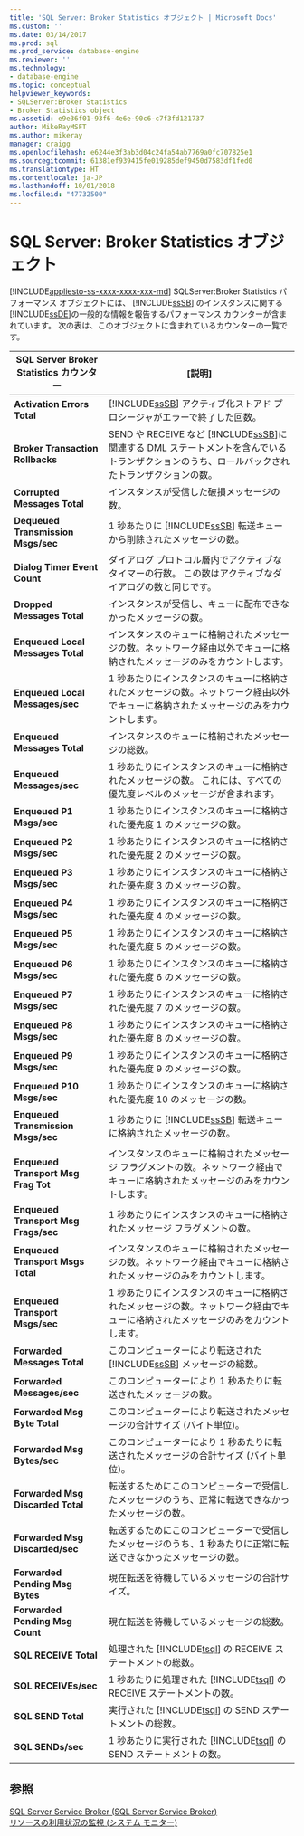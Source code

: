 ```yaml
---
title: 'SQL Server: Broker Statistics オブジェクト | Microsoft Docs'
ms.custom: ''
ms.date: 03/14/2017
ms.prod: sql
ms.prod_service: database-engine
ms.reviewer: ''
ms.technology:
- database-engine
ms.topic: conceptual
helpviewer_keywords:
- SQLServer:Broker Statistics
- Broker Statistics object
ms.assetid: e9e36f01-93f6-4e6e-90c6-c7f3fd121737
author: MikeRayMSFT
ms.author: mikeray
manager: craigg
ms.openlocfilehash: e6244e3f3ab3d04c24fa54ab7769a0fc707825e1
ms.sourcegitcommit: 61381ef939415fe019285def9450d7583df1fed0
ms.translationtype: HT
ms.contentlocale: ja-JP
ms.lasthandoff: 10/01/2018
ms.locfileid: "47732500"
---
```

# <a name="sql-server-broker-statistics-object"></a>SQL Server: Broker Statistics オブジェクト
[!INCLUDE[appliesto-ss-xxxx-xxxx-xxx-md](../../includes/appliesto-ss-xxxx-xxxx-xxx-md.md)]
  SQLServer:Broker Statistics パフォーマンス オブジェクトには、 [!INCLUDE[ssSB](../../includes/sssb-md.md)] のインスタンスに関する [!INCLUDE[ssDE](../../includes/ssde-md.md)]の一般的な情報を報告するパフォーマンス カウンターが含まれています。 次の表は、このオブジェクトに含まれているカウンターの一覧です。  
  
|SQL Server Broker Statistics カウンター|[説明]|  
|-------------------------------------------|-----------------|  
|**Activation Errors Total**|[!INCLUDE[ssSB](../../includes/sssb-md.md)] アクティブ化ストアド プロシージャがエラーで終了した回数。|  
|**Broker Transaction Rollbacks**|SEND や RECEIVE など [!INCLUDE[ssSB](../../includes/sssb-md.md)]に関連する DML ステートメントを含んでいるトランザクションのうち、ロールバックされたトランザクションの数。|  
|**Corrupted Messages Total**|インスタンスが受信した破損メッセージの数。|  
|**Dequeued Transmission Msgs/sec**|1 秒あたりに [!INCLUDE[ssSB](../../includes/sssb-md.md)] 転送キューから削除されたメッセージの数。|  
|**Dialog Timer Event Count**|ダイアログ プロトコル層内でアクティブなタイマーの行数。 この数はアクティブなダイアログの数と同じです。|  
|**Dropped Messages Total**|インスタンスが受信し、キューに配布できなかったメッセージの数。|  
|**Enqueued Local Messages Total**|インスタンスのキューに格納されたメッセージの数。ネットワーク経由以外でキューに格納されたメッセージのみをカウントします。|  
|**Enqueued Local Messages/sec**|1 秒あたりにインスタンスのキューに格納されたメッセージの数。ネットワーク経由以外でキューに格納されたメッセージのみをカウントします。|  
|**Enqueued Messages Total**|インスタンスのキューに格納されたメッセージの総数。|  
|**Enqueued Messages/sec**|1 秒あたりにインスタンスのキューに格納されたメッセージの数。 これには、すべての優先度レベルのメッセージが含まれます。|  
|**Enqueued P1 Msgs/sec**|1 秒あたりにインスタンスのキューに格納された優先度 1 のメッセージの数。|  
|**Enqueued P2 Msgs/sec**|1 秒あたりにインスタンスのキューに格納された優先度 2 のメッセージの数。|  
|**Enqueued P3 Msgs/sec**|1 秒あたりにインスタンスのキューに格納された優先度 3 のメッセージの数。|  
|**Enqueued P4 Msgs/sec**|1 秒あたりにインスタンスのキューに格納された優先度 4 のメッセージの数。|  
|**Enqueued P5 Msgs/sec**|1 秒あたりにインスタンスのキューに格納された優先度 5 のメッセージの数。|  
|**Enqueued P6 Msgs/sec**|1 秒あたりにインスタンスのキューに格納された優先度 6 のメッセージの数。|  
|**Enqueued P7 Msgs/sec**|1 秒あたりにインスタンスのキューに格納された優先度 7 のメッセージの数。|  
|**Enqueued P8 Msgs/sec**|1 秒あたりにインスタンスのキューに格納された優先度 8 のメッセージの数。|  
|**Enqueued P9 Msgs/sec**|1 秒あたりにインスタンスのキューに格納された優先度 9 のメッセージの数。|  
|**Enqueued P10 Msgs/sec**|1 秒あたりにインスタンスのキューに格納された優先度 10 のメッセージの数。|  
|**Enqueued Transmission Msgs/sec**|1 秒あたりに [!INCLUDE[ssSB](../../includes/sssb-md.md)] 転送キューに格納されたメッセージの数。|  
|**Enqueued Transport Msg Frag Tot**|インスタンスのキューに格納されたメッセージ フラグメントの数。ネットワーク経由でキューに格納されたメッセージのみをカウントします。|  
|**Enqueued Transport Msg Frags/sec**|1 秒あたりにインスタンスのキューに格納されたメッセージ フラグメントの数。|  
|**Enqueued Transport Msgs Total**|インスタンスのキューに格納されたメッセージの数。ネットワーク経由でキューに格納されたメッセージのみをカウントします。|  
|**Enqueued Transport Msgs/sec**|1 秒あたりにインスタンスのキューに格納されたメッセージの数。ネットワーク経由でキューに格納されたメッセージのみをカウントします。|  
|**Forwarded Messages Total**|このコンピューターにより転送された [!INCLUDE[ssSB](../../includes/sssb-md.md)] メッセージの総数。|  
|**Forwarded Messages/sec**|このコンピューターにより 1 秒あたりに転送されたメッセージの数。|  
|**Forwarded Msg Byte Total**|このコンピューターにより転送されたメッセージの合計サイズ (バイト単位)。|  
|**Forwarded Msg Bytes/sec**|このコンピューターにより 1 秒あたりに転送されたメッセージの合計サイズ (バイト単位)。|  
|**Forwarded Msg Discarded Total**|転送するためにこのコンピューターで受信したメッセージのうち、正常に転送できなかったメッセージの数。|  
|**Forwarded Msg Discarded/sec**|転送するためにこのコンピューターで受信したメッセージのうち、1 秒あたりに正常に転送できなかったメッセージの数。|  
|**Forwarded Pending Msg Bytes**|現在転送を待機しているメッセージの合計サイズ。|  
|**Forwarded Pending Msg Count**|現在転送を待機しているメッセージの総数。|  
|**SQL RECEIVE Total**|処理された [!INCLUDE[tsql](../../includes/tsql-md.md)] の RECEIVE ステートメントの総数。|  
|**SQL RECEIVEs/sec**|1 秒あたりに処理された [!INCLUDE[tsql](../../includes/tsql-md.md)] の RECEIVE ステートメントの数。|  
|**SQL SEND Total**|実行された [!INCLUDE[tsql](../../includes/tsql-md.md)] の SEND ステートメントの総数。|  
|**SQL SENDs/sec**|1 秒あたりに実行された [!INCLUDE[tsql](../../includes/tsql-md.md)] の SEND ステートメントの数。|  
  
## <a name="see-also"></a>参照  
 [SQL Server Service Broker (SQL Server Service Broker)](../../database-engine/configure-windows/sql-server-service-broker.md)   
 [リソースの利用状況の監視 &#40;システム モニター&#41;](../../relational-databases/performance-monitor/monitor-resource-usage-system-monitor.md)  
  
  
